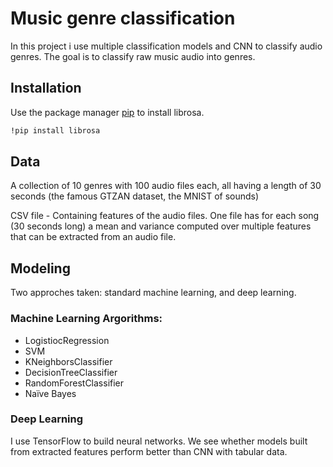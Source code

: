 # Music genre classification

In this project i use multiple classification models and CNN to classify audio genres. The goal is to classify raw music audio into genres.

## Installation

Use the package manager [pip](https://pip.pypa.io/en/stable/) to install librosa.

```bash
!pip install librosa
```

## Data

A collection of 10 genres with 100 audio files each, all having a length of 30 seconds (the famous GTZAN dataset, the MNIST of sounds)

CSV file - Containing features of the audio files. One file has for each song (30 seconds long) a mean and variance computed over multiple features that can be extracted from an audio file.

## Modeling

Two approches taken: standard machine learning, and deep learning. 

### Machine Learning Argorithms:

* LogistiocRegression
* SVM
* KNeighborsClassifier
* DecisionTreeClassifier
* RandomForestClassifier
* Naïve Bayes

### Deep Learning

I use TensorFlow to build neural networks. We see whether models built from extracted features perform better than CNN with tabular data.